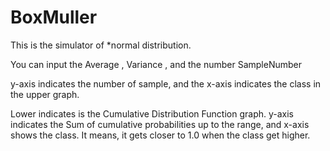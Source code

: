 
# BoxMuller
This is the simulator of 
*normal distribution.

You can input the Average , Variance , and the number SampleNumber


y-axis indicates the number of sample, and the x-axis indicates the class in the upper graph.


Lower indicates is the Cumulative Distribution Function graph.
y-axis indicates the Sum of cumulative probabilities up to the range, and x-axis shows the class.
It means, it gets closer to 1.0 when the class get higher.

